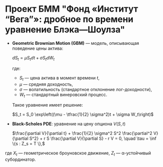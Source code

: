 # Проект БММ "Фонд «Институт “Вега”»: дробное по времени уравнение Блэка—Шоулза"

* **Geometric Brownian Motion (GBM)** — модель, описывающая поведение цены актива:

  $dS_t = \mu S_t dt + \sigma S_t dW_t$

  где:

  * $S_t$ — цена актива в момент времени $t$,
  * $\mu$ — средняя доходность, 
  * $\sigma$ — волатильность (стандартное отклонение лог-доходности),
  * $W_t$ — стандартный винеровский процесс.

  Такое уравнение имеет решение:

  $S_t = S_0 \exp\left((\mu - \tfrac{1}{2} \sigma^2)t + \sigma W_t\right)$

* **Black-Scholes PDE**: уравнение на цену опциона $V(S, t)$

  $\frac{\partial V}{\partial t} + \frac{1}{2} \sigma^2 S^2 \frac{\partial^2 V}{\partial S^2} + r S \frac{\partial V}{\partial S} - r V = 0, \quad \tau = \inf \{s : Z_s = T \},$

где $X_t$ — геометрическое броуновское движение, $Z_t$ — α-устойчивый субординатор.
